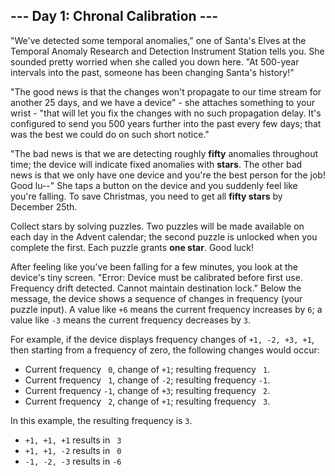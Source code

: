 <article class="day-desc"><h2>--- Day 1: Chronal Calibration ---</h2><p>"We've detected some temporal anomalies," one of Santa's Elves at the <span title="It's about as big on the inside as you expected.">Temporal Anomaly Research and Detection Instrument Station</span> tells you. She sounded pretty worried when she called you down here. "At 500-year intervals into the past, someone has been changing Santa's history!"</p>
<p>"The good news is that the changes won't propagate to our time stream for another 25 days, and we have a device" - she attaches something to your wrist - "that will let you fix the changes with no such propagation delay. It's configured to send you 500 years further into the past every few days; that was the best we could do on such short notice."</p>
<p>"The bad news is that we are detecting roughly <b>fifty</b> anomalies throughout time; the device will indicate fixed anomalies with <b class="star">stars</b>. The other bad news is that we only have one device and you're the best person for the job! Good lu--" She taps a button on the device and you suddenly feel like you're falling. To save Christmas, you need to get all <b class="star">fifty stars</b> by December 25th.</p>
<p>Collect stars by solving puzzles.  Two puzzles will be made available on each day in the Advent calendar; the second puzzle is unlocked when you complete the first.  Each puzzle grants <b class="star">one star</b>. Good luck!</p>
<p>After feeling like you've been falling for a few minutes, you look at the device's tiny screen. "Error: Device must be calibrated before first use. Frequency drift detected. Cannot maintain destination lock." Below the message, the device shows a sequence of changes in frequency (your puzzle input). A value like <code>+6</code> means the current frequency increases by <code>6</code>; a value like <code>-3</code> means the current frequency decreases by <code>3</code>.</p>
<p>For example, if the device displays frequency changes of <code>+1, -2, +3, +1</code>, then starting from a frequency of zero, the following changes would occur:</p>
<ul>
<li>Current frequency <code> 0</code>, change of <code>+1</code>; resulting frequency <code> 1</code>.</li>
<li>Current frequency <code> 1</code>, change of <code>-2</code>; resulting frequency <code>-1</code>.</li>
<li>Current frequency <code>-1</code>, change of <code>+3</code>; resulting frequency <code> 2</code>.</li>
<li>Current frequency <code> 2</code>, change of <code>+1</code>; resulting frequency <code> 3</code>.</li>
</ul>
<p>In this example, the resulting frequency is <code>3</code>.</p>

<ul>
<li><code>+1, +1, +1</code> results in <code> 3</code></li>
<li><code>+1, +1, -2</code> results in <code> 0</code></li>
<li><code>-1, -2, -3</code> results in <code>-6</code></li>
</ul>

</article>

<form method="post" action="1/answer"><input type="hidden" name="level" value="1"></form>